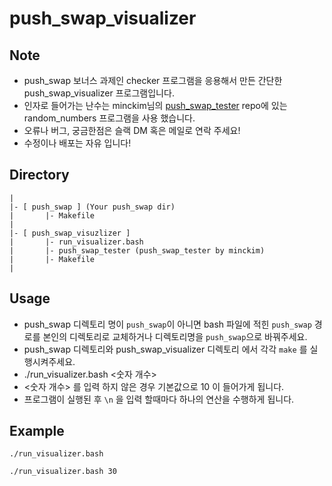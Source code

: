 # push_swap_visualizer

## Note

- push_swap 보너스 과제인 checker 프로그램을 응용해서 만든 간단한 push_swap_visualizer 프로그램입니다.
- 인자로 들어가는 난수는 minckim님의 [push_swap_tester](https://github.com/minckim42/push_swap_tester) repo에 있는 random_numbers 프로그램을 사용 했습니다.
- 오류나 버그, 궁금한점은 슬랙 DM 혹은 메일로 연락 주세요!
- 수정이나 배포는 자유 입니다!

## Directory
```
|
|- [ push_swap ] (Your push_swap dir)
|		|- Makefile
|
|- [ push_swap_visuzlizer ]
|		|- run_visualizer.bash
|		|- push_swap_tester (push_swap_tester by minckim)
|		|- Makefile
|
```

## Usage

- push_swap 디렉토리 명이 ```push_swap```이 아니면 bash 파일에 적힌 ```push_swap``` 경로를 본인의 디렉토리로 교체하거나 디렉토리명을 ```push_swap```으로 바꿔주세요.
- push_swap 디렉토리와 push_swap_visualizer 디렉토리 에서 각각 ```make``` 를 실행시켜주세요.
- ./run_visualizer.bash <숫자 개수>
- <숫자 개수> 를 입력 하지 않은 경우 기본값으로 10 이 들어가게 됩니다.
- 프로그램이 실행된 후 ```\n``` 을 입력 할때마다 하나의 연산을 수행하게 됩니다.

## Example
```
./run_visualizer.bash
```

```
./run_visualizer.bash 30
```
